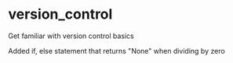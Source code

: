 # version_control
Get familiar with version control basics

Added if, else statement that returns "None" when dividing by zero
